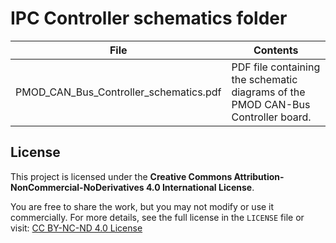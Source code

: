 # IPC Controller schematics folder  

|                  File                  |                              Contents                                            |
|----------------------------------------|----------------------------------------------------------------------------------|
| PMOD_CAN_Bus_Controller_schematics.pdf | PDF file containing the schematic diagrams of the PMOD CAN-Bus Controller board. |




## License

This project is licensed under the **Creative Commons Attribution-NonCommercial-NoDerivatives 4.0 International License**.

You are free to share the work, but you may not modify or use it commercially. For more details, see the full license in the `LICENSE` file or visit: [CC BY-NC-ND 4.0 License](https://creativecommons.org/licenses/by-nc-nd/4.0/)

